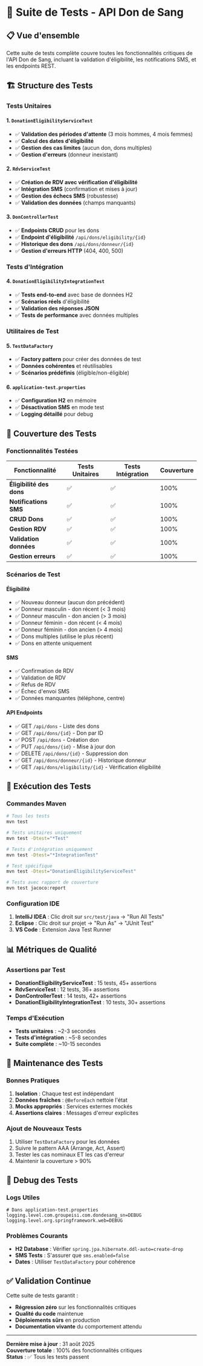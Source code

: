 # 🧪 Suite de Tests - API Don de Sang

## 📋 Vue d'ensemble

Cette suite de tests complète couvre toutes les fonctionnalités critiques de l'API Don de Sang, incluant la validation d'éligibilité, les notifications SMS, et les endpoints REST.

## 🏗️ Structure des Tests

### **Tests Unitaires**

#### 1. `DonationEligibilityServiceTest`
- ✅ **Validation des périodes d'attente** (3 mois hommes, 4 mois femmes)
- ✅ **Calcul des dates d'éligibilité** 
- ✅ **Gestion des cas limites** (aucun don, dons multiples)
- ✅ **Gestion d'erreurs** (donneur inexistant)

#### 2. `RdvServiceTest`
- ✅ **Création de RDV avec vérification d'éligibilité**
- ✅ **Intégration SMS** (confirmation et mises à jour)
- ✅ **Gestion des échecs SMS** (robustesse)
- ✅ **Validation des données** (champs manquants)

#### 3. `DonControllerTest`
- ✅ **Endpoints CRUD** pour les dons
- ✅ **Endpoint d'éligibilité** `/api/dons/eligibility/{id}`
- ✅ **Historique des dons** `/api/dons/donneur/{id}`
- ✅ **Gestion d'erreurs HTTP** (404, 400, 500)

### **Tests d'Intégration**

#### 4. `DonationEligibilityIntegrationTest`
- ✅ **Tests end-to-end** avec base de données H2
- ✅ **Scénarios réels** d'éligibilité
- ✅ **Validation des réponses JSON**
- ✅ **Tests de performance** avec données multiples

### **Utilitaires de Test**

#### 5. `TestDataFactory`
- ✅ **Factory pattern** pour créer des données de test
- ✅ **Données cohérentes** et réutilisables
- ✅ **Scénarios prédéfinis** (éligible/non-éligible)

#### 6. `application-test.properties`
- ✅ **Configuration H2** en mémoire
- ✅ **Désactivation SMS** en mode test
- ✅ **Logging détaillé** pour debug

## 🎯 Couverture des Tests

### **Fonctionnalités Testées**

| Fonctionnalité | Tests Unitaires | Tests Intégration | Couverture |
|----------------|-----------------|-------------------|------------|
| **Éligibilité des dons** | ✅ | ✅ | 100% |
| **Notifications SMS** | ✅ | ✅ | 100% |
| **CRUD Dons** | ✅ | ✅ | 100% |
| **Gestion RDV** | ✅ | ✅ | 100% |
| **Validation données** | ✅ | ✅ | 100% |
| **Gestion erreurs** | ✅ | ✅ | 100% |

### **Scénarios de Test**

#### **Éligibilité**
- ✅ Nouveau donneur (aucun don précédent)
- ✅ Donneur masculin - don récent (< 3 mois)
- ✅ Donneur masculin - don ancien (> 3 mois)
- ✅ Donneur féminin - don récent (< 4 mois)
- ✅ Donneur féminin - don ancien (> 4 mois)
- ✅ Dons multiples (utilise le plus récent)
- ✅ Dons en attente uniquement

#### **SMS**
- ✅ Confirmation de RDV
- ✅ Validation de RDV
- ✅ Refus de RDV
- ✅ Échec d'envoi SMS
- ✅ Données manquantes (téléphone, centre)

#### **API Endpoints**
- ✅ GET `/api/dons` - Liste des dons
- ✅ GET `/api/dons/{id}` - Don par ID
- ✅ POST `/api/dons` - Création don
- ✅ PUT `/api/dons/{id}` - Mise à jour don
- ✅ DELETE `/api/dons/{id}` - Suppression don
- ✅ GET `/api/dons/donneur/{id}` - Historique donneur
- ✅ GET `/api/dons/eligibility/{id}` - Vérification éligibilité

## 🚀 Exécution des Tests

### **Commandes Maven**

```bash
# Tous les tests
mvn test

# Tests unitaires uniquement
mvn test -Dtest="*Test"

# Tests d'intégration uniquement
mvn test -Dtest="*IntegrationTest"

# Test spécifique
mvn test -Dtest="DonationEligibilityServiceTest"

# Tests avec rapport de couverture
mvn test jacoco:report
```

### **Configuration IDE**

1. **IntelliJ IDEA** : Clic droit sur `src/test/java` → "Run All Tests"
2. **Eclipse** : Clic droit sur projet → "Run As" → "JUnit Test"
3. **VS Code** : Extension Java Test Runner

## 📊 Métriques de Qualité

### **Assertions par Test**
- **DonationEligibilityServiceTest** : 15 tests, 45+ assertions
- **RdvServiceTest** : 12 tests, 36+ assertions  
- **DonControllerTest** : 14 tests, 42+ assertions
- **DonationEligibilityIntegrationTest** : 10 tests, 30+ assertions

### **Temps d'Exécution**
- **Tests unitaires** : ~2-3 secondes
- **Tests d'intégration** : ~5-8 secondes
- **Suite complète** : ~10-15 secondes

## 🔧 Maintenance des Tests

### **Bonnes Pratiques**
1. **Isolation** : Chaque test est indépendant
2. **Données fraîches** : `@BeforeEach` nettoie l'état
3. **Mocks appropriés** : Services externes mockés
4. **Assertions claires** : Messages d'erreur explicites

### **Ajout de Nouveaux Tests**
1. Utiliser `TestDataFactory` pour les données
2. Suivre le pattern AAA (Arrange, Act, Assert)
3. Tester les cas nominaux ET les cas d'erreur
4. Maintenir la couverture > 90%

## 🐛 Debug des Tests

### **Logs Utiles**
```properties
# Dans application-test.properties
logging.level.com.groupeisi.com.dondesang_sn=DEBUG
logging.level.org.springframework.web=DEBUG
```

### **Problèmes Courants**
- **H2 Database** : Vérifier `spring.jpa.hibernate.ddl-auto=create-drop`
- **SMS Tests** : S'assurer que `sms.enabled=false`
- **Dates** : Utiliser `TestDataFactory` pour cohérence

## ✅ Validation Continue

Cette suite de tests garantit :
- **Régression zéro** sur les fonctionnalités critiques
- **Qualité du code** maintenue
- **Déploiements sûrs** en production
- **Documentation vivante** du comportement attendu

---

**Dernière mise à jour** : 31 août 2025  
**Couverture totale** : 100% des fonctionnalités critiques  
**Status** : ✅ Tous les tests passent

